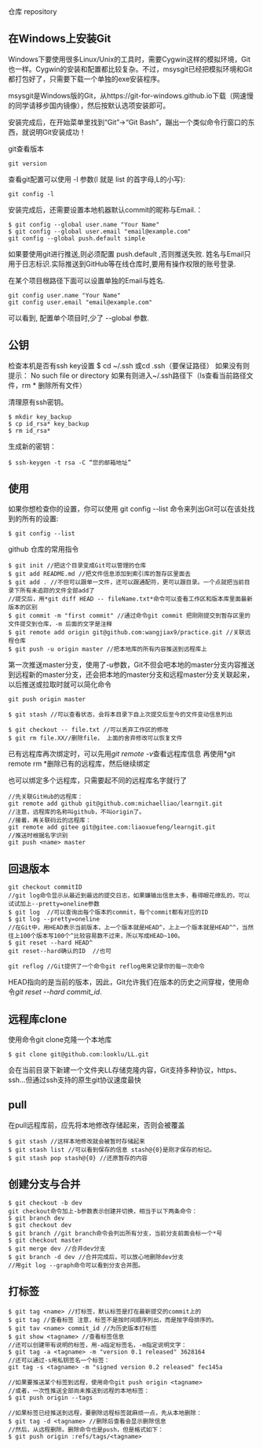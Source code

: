 仓库 repository

## 在Windows上安装Git

Windows下要使用很多Linux/Unix的工具时，需要Cygwin这样的模拟环境，Git也一样。Cygwin的安装和配置都比较复杂。不过，msysgit已经把模拟环境和Git都打包好了，只需要下载一个单独的exe安装程序。

msysgit是Windows版的Git，从https://git-for-windows.github.io下载（网速慢的同学请移步国内镜像），然后按默认选项安装即可。

安装完成后，在开始菜单里找到“Git”->“Git Bash”，蹦出一个类似命令行窗口的东西，就说明Git安装成功！

git查看版本

    git version

查看git配置可以使用 -l 参数(l 就是 list 的首字母,L的小写):

    git config -l

安装完成后，还需要设置本地机器默认commit的昵称与Email.：

    $ git config --global user.name "Your Name"
    $ git config --global user.email "email@example.com"
    git config --global push.default simple

如果要使用git进行推送,则必须配置 push.default ,否则推送失败. 姓名与Email只用于日志标识.实际推送到GitHub等在线仓库时,要用有操作权限的账号登录.

在某个项目根路径下面可以设置单独的Email与姓名.

    git config user.name "Your Name"
    git config user.email "email@example.com"

可以看到, 配置单个项目时,少了 --global 参数.

## 公钥

检查本机是否有ssh key设置
$ cd ~/.ssh 或cd .ssh（要保证路径）
如果没有则提示： No such file or directory
如果有则进入~/.ssh路径下（ls查看当前路径文件，rm * 删除所有文件）

清理原有ssh密钥。

    $ mkdir key_backup
    $ cp id_rsa* key_backup
    $ rm id_rsa*

生成新的密钥：

    $ ssh-keygen -t rsa -C “您的邮箱地址”

## 使用

如果你想检查你的设置，你可以使用 git config --list 命令来列出Git可以在该处找到的所有的设置:

    $ git config --list

github 仓库的常用指令

    $ git init //把这个目录变成Git可以管理的仓库
    $ git add README.md //把文件信息添加到索引库的暂存区里面去
    $ git add . //不但可以跟单一文件，还可以跟通配符，更可以跟目录。一个点就把当前目录下所有未追踪的文件全部add了
	//提交后，用*git diff HEAD -- fileName.txt*命令可以查看工作区和版本库里面最新版本的区别
    $ git commit -m "first commit" //通过命令git commit 把刚刚提交到暂存区里的文件提交到仓库，-m 后面的文字是注释
    $ git remote add origin git@github.com:wangjiax9/practice.git //关联远程仓库
    $ git push -u origin master //把本地库的所有内容推送到远程库上

第一次推送master分支，使用了-u参数，Git不但会吧本地的master分支内容推送到远程新的master分支，还会把本地的master分支和远程master分支关联起来，以后推送或拉取时就可以简化命令

	git push origin master
	
	$ git stash //可以查看状态，会将本目录下自上次提交后至今的文件变动信息列出
	
	$ git checkout -- file.txt //可以丢弃工作区的修改
	$ git rm file.XX//删除file， 上面的舍弃修改可以恢复文件
	
已有远程库再次绑定时，可以先用*git remote -v*查看远程库信息
再使用*git remote rm <name>*删除已有的远程库，然后继续绑定
	
也可以绑定多个远程库，只需要起不同的远程库名字就行了

	//先关联GitHub的远程库：
	git remote add github git@github.com:michaelliao/learngit.git
	//注意，远程库的名称叫github，不叫origin了。
	//接着，再关联码云的远程库：
	git remote add gitee git@gitee.com:liaoxuefeng/learngit.git
	//推送时根据名字识别
	git push <name> master
	
## 回退版本

	git checkout commitID
	//git log命令显示从最近到最远的提交日志，如果嫌输出信息太多，看得眼花缭乱的，可以试试加上--pretty=oneline参数
	$ git log  //可以查询出每个版本的commit，每个commit都有对应的ID   
	$ git log --pretty=oneline
	//在Git中，用HEAD表示当前版本，上一个版本就是HEAD^，上上一个版本就是HEAD^^，当然往上100个版本写100个^比较容易数不过来，所以写成HEAD~100。
	$ git reset --hard HEAD^
	git reset--hard确认的ID  //也可
	
	git reflog //Git提供了一个命令git reflog用来记录你的每一次命令
	
HEAD指向的是当前的版本，因此，Git允许我们在版本的历史之间穿梭，使用命令*git reset --hard commit_id*.

## 远程库clone

使用命令git clone克隆一个本地库
	
	$ git clone git@github.com:looklu/LL.git

会在当前目录下新建一个文件夹LL存储克隆内容，Git支持多种协议，https、ssh...但通过ssh支持的原生git协议速度最快

## pull

在pull远程库前，应先将本地修改存储起来，否则会被覆盖

	$ git stash //这样本地修改就会被暂时存储起来
	$ git stash list //可以看到保存的信息 stash@{0}是刚才保存的标记。
	$ git stash pop stash@{0} //还原暂存的内容

## 创建分支与合并

	$ git checkout -b dev
	git checkout命令加上-b参数表示创建并切换，相当于以下两条命令：
	$ git branch dev
	$ git checkout dev
	$ git branch //git branch命令会列出所有分支，当前分支前面会标一个*号
	$ git checkout master
	$ git merge dev //合并dev分支
	$ git branch -d dev //合并完成后，可以放心地删除dev分支
	//用git log --graph命令可以看到分支合并图。
	
## 打标签

	$ git tag <name> //打标签，默认标签是打在最新提交的commit上的
	$ git tag //查看标签 注意，标签不是按时间顺序列出，而是按字母排序的。
	$ git tav <name> commit_id //为历史版本打标签
	$ git show <tagname> //查看标签信息
	//还可以创建带有说明的标签，用-a指定标签名，-m指定说明文字：
	$ git tag -a <tagname> -m "version 0.1 released" 3628164
	//还可以通过-s用私钥签名一个标签：
	git tag -s <tagname> -m "signed version 0.2 released" fec145a
	
	//如果要推送某个标签到远程，使用命令git push origin <tagname>
	//或者，一次性推送全部尚未推送到远程的本地标签：
	$ git push origin --tags
	
	//如果标签已经推送到远程，要删除远程标签就麻烦一点，先从本地删除：
	$ git tag -d <tagname> //删除后查看会显示删除信息
	//然后，从远程删除。删除命令也是push，但是格式如下：
	$ git push origin :refs/tags/<tagname>
	
	